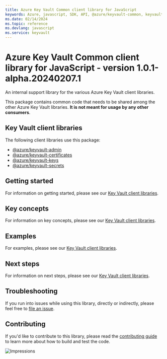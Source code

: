 ```yaml
---
title: Azure Key Vault Common client library for JavaScript
keywords: Azure, javascript, SDK, API, @azure/keyvault-common, keyvault
ms.date: 02/14/2024
ms.topic: reference
ms.devlang: javascript
ms.service: keyvault
---
```

# Azure Key Vault Common client library for JavaScript - version 1.0.1-alpha.20240207.1 


An internal support library for the various Azure Key Vault client libraries.

This package contains common code that needs to be shared among the other Azure Key Vault libraries. **It is not meant for usage by any other consumers**.

## Key Vault client libraries

The following client libraries use this package:

- [@azure/keyvault-admin](https://github.com/Azure/azure-sdk-for-js/blob/main/sdk/keyvault/keyvault-admin/README.md)
- [@azure/keyvault-certificates](https://github.com/Azure/azure-sdk-for-js/blob/main/sdk/keyvault/keyvault-certificates/README.md)
- [@azure/keyvault-keys](https://github.com/Azure/azure-sdk-for-js/blob/main/sdk/keyvault/keyvault-keys/README.md)
- [@azure/keyvault-secrets](https://github.com/Azure/azure-sdk-for-js/blob/main/sdk/keyvault/keyvault-secrets/README.md)

## Getting started

For information on getting started, please see our [Key Vault client libraries](#key-vault-client-libraries).

## Key concepts

For information on key concepts, please see our [Key Vault client libraries](#key-vault-client-libraries).

## Examples

For examples, please see our [Key Vault client libraries](#key-vault-client-libraries).

## Next steps

For information on next steps, please see our [Key Vault client libraries](#key-vault-client-libraries).

## Troubleshooting

If you run into issues while using this library, directly or indirectly, please feel free to [file an issue](https://github.com/Azure/azure-sdk-for-js/issues/new).

## Contributing

If you'd like to contribute to this library, please read the [contributing guide](https://github.com/Azure/azure-sdk-for-js/blob/main/CONTRIBUTING.md) to learn more about how to build and test the code.

![Impressions](https://azure-sdk-impressions.azurewebsites.net/api/impressions/azure-sdk-for-js%2Fsdk%2Fkeyvault%2Fkeyvault-common%2FREADME.png)

